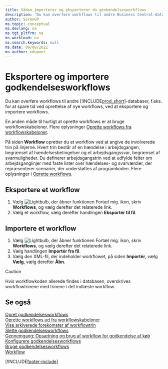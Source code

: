 ```yaml
---
title: Sådan importerer og eksporterer du genkendelsesworkflows
description: 'Du kan overføre workflows til andre Business Central-databaser, f.eks. for at spare tid ved oprettelse af nye workflows, ved at eksportere og importere workflows.'
author: SorenGP
ms.topic: conceptual
ms.devlang: na
ms.tgt_pltfrm: na
ms.workload: na
ms.search.keywords: null
ms.date: 09/08/2022
ms.author: edupont
---
```

# <a name="export-and-import-approval-workflows" />Eksportere og importere godkendelsesworkflows

Du kan overføre workflows til andre [!INCLUDE[prod_short](includes/prod_short.md)]-databaser, f.eks. for at spare tid ved oprettelse af nye workflows, ved at eksportere og importere workflows.  

En anden måde til hurtigt at oprette workflows er at bruge workflowskabeloner. Flere oplysninger [Oprette workflows fra workflowskabeloner](across-how-to-create-workflows-from-workflow-templates.md).  

På siden **Workflow** opretter du et workflow ved at angive de involverede trin på linjerne. Hvert trin består af en hændelse i arbejdsgangen, begrænset af hændelsesbetingelser og et arbejdsgangssvar, begrænset af svarmuligheder. Du definerer arbejdsgangstrin ved at udfylde felter om arbejdsganglinjer med faste lister over hændelses- og svarværdier, der repræsenterer scenarier, der understøttes af programkoden. Flere oplysninger i [Oprette workflows](across-how-to-create-workflows.md).  

## <a name="export-a-workflow" />Eksportere et workflow

1. Vælg ![Lightbulb, der åbner funktionen Fortæl mig.](media/ui-search/search_small.png "Fortæl mig, hvad du vil foretage dig") ikon, skriv **Workflows**, og vælg derefter det relaterede link.  
2. Vælg et workflow, vælg derefter handlingen **Eksportér til fil**.  

## <a name="import-a-workflow" />Importere et workflow

1. Vælg ![Lightbulb, der åbner funktionen Fortæl mig.](media/ui-search/search_small.png "Fortæl mig, hvad du vil foretage dig") ikon, skriv **Workflows**, og vælg derefter det relaterede link.  
2. Vælg handlingen **Importér fra fil**.  
3. Vælg den XML-fil, der indeholder workflowet, på siden **Importér**, vælg **Vælg**, vælg derefter **Åbn**.  

> [!CAUTION]  
> Hvis workflowkoden allerede findes i databasen, overskrives workflowtrinene med trinene i det indlæste workflow.  

## <a name="see-also" />Se også

[Opret godkendelsesworkflows](across-how-to-create-workflows.md)  
[Oprette workflows ud fra workflowskabeloner](across-how-to-create-workflows-from-workflow-templates.md)  
[Vise arkiverede forekomster af workflowtrin](across-how-to-view-archived-workflow-step-instances.md)  
[Slette godkendelsesworkflows](across-how-to-delete-workflows.md)  
[Gennemgang: Opsætning og brug af workflow for godkendelse af køb](walkthrough-setting-up-and-using-a-purchase-approval-workflow.md)  
[Konfigurere godkendelsesworkflows](across-set-up-workflows.md)  
[Bruge godkendelsesworkflows](across-use-workflows.md)  
[Workflow](across-workflow.md)  

[!INCLUDE[footer-include](includes/footer-banner.md)]
